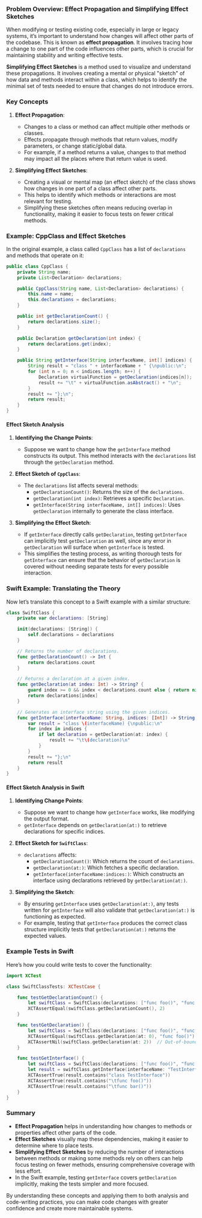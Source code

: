 ### Problem Overview: Effect Propagation and Simplifying Effect Sketches

When modifying or testing existing code, especially in large or legacy systems, it’s important to understand how changes will affect other parts of the codebase. This is known as **effect propagation**. It involves tracing how a change to one part of the code influences other parts, which is crucial for maintaining stability and writing effective tests.

**Simplifying Effect Sketches** is a method used to visualize and understand these propagations. It involves creating a mental or physical "sketch" of how data and methods interact within a class, which helps to identify the minimal set of tests needed to ensure that changes do not introduce errors.

### Key Concepts

1. **Effect Propagation**: 
   - Changes to a class or method can affect multiple other methods or classes.
   - Effects propagate through methods that return values, modify parameters, or change static/global data.
   - For example, if a method returns a value, changes to that method may impact all the places where that return value is used.

2. **Simplifying Effect Sketches**:
   - Creating a visual or mental map (an effect sketch) of the class shows how changes in one part of a class affect other parts.
   - This helps to identify which methods or interactions are most relevant for testing.
   - Simplifying these sketches often means reducing overlap in functionality, making it easier to focus tests on fewer critical methods.

### Example: CppClass and Effect Sketches

In the original example, a class called `CppClass` has a list of `declarations` and methods that operate on it:

```java
public class CppClass {
    private String name;
    private List<Declaration> declarations;

    public CppClass(String name, List<Declaration> declarations) {
        this.name = name;
        this.declarations = declarations;
    }

    public int getDeclarationCount() {
        return declarations.size();
    }

    public Declaration getDeclaration(int index) {
        return declarations.get(index);
    }

    public String getInterface(String interfaceName, int[] indices) {
        String result = "class " + interfaceName + " {\npublic:\n";
        for (int n = 0; n < indices.length; n++) {
            Declaration virtualFunction = getDeclaration(indices[n]);
            result += "\t" + virtualFunction.asAbstract() + "\n";
        }
        result += "};\n";
        return result;
    }
}
```

#### Effect Sketch Analysis

1. **Identifying the Change Points**:
   - Suppose we want to change how the `getInterface` method constructs its output. This method interacts with the `declarations` list through the `getDeclaration` method.

2. **Effect Sketch of `CppClass`**:
   - The `declarations` list affects several methods:
     - `getDeclarationCount()`: Returns the size of the `declarations`.
     - `getDeclaration(int index)`: Retrieves a specific `Declaration`.
     - `getInterface(String interfaceName, int[] indices)`: Uses `getDeclaration` internally to generate the class interface.

3. **Simplifying the Effect Sketch**:
   - If `getInterface` directly calls `getDeclaration`, testing `getInterface` can implicitly test `getDeclaration` as well, since any error in `getDeclaration` will surface when `getInterface` is tested.
   - This simplifies the testing process, as writing thorough tests for `getInterface` can ensure that the behavior of `getDeclaration` is covered without needing separate tests for every possible interaction.

### Swift Example: Translating the Theory

Now let’s translate this concept to a Swift example with a similar structure:

```swift
class SwiftClass {
    private var declarations: [String]

    init(declarations: [String]) {
        self.declarations = declarations
    }

    // Returns the number of declarations.
    func getDeclarationCount() -> Int {
        return declarations.count
    }

    // Returns a declaration at a given index.
    func getDeclaration(at index: Int) -> String? {
        guard index >= 0 && index < declarations.count else { return nil }
        return declarations[index]
    }

    // Generates an interface string using the given indices.
    func getInterface(interfaceName: String, indices: [Int]) -> String {
        var result = "class \(interfaceName) {\npublic:\n"
        for index in indices {
            if let declaration = getDeclaration(at: index) {
                result += "\t\(declaration)\n"
            }
        }
        result += "};\n"
        return result
    }
}
```

#### Effect Sketch Analysis in Swift

1. **Identifying Change Points**:
   - Suppose we want to change how `getInterface` works, like modifying the output format.
   - `getInterface` depends on `getDeclaration(at:)` to retrieve declarations for specific indices.

2. **Effect Sketch for `SwiftClass`**:
   - `declarations` affects:
     - `getDeclarationCount()`: Which returns the count of `declarations`.
     - `getDeclaration(at:)`: Which fetches a specific declaration.
     - `getInterface(interfaceName:indices:)`: Which constructs an interface using declarations retrieved by `getDeclaration(at:)`.

3. **Simplifying the Sketch**:
   - By ensuring `getInterface` uses `getDeclaration(at:)`, any tests written for `getInterface` will also validate that `getDeclaration(at:)` is functioning as expected.
   - For example, testing that `getInterface` produces the correct class structure implicitly tests that `getDeclaration(at:)` returns the expected values.

### Example Tests in Swift

Here’s how you could write tests to cover the functionality:

```swift
import XCTest

class SwiftClassTests: XCTestCase {

    func testGetDeclarationCount() {
        let swiftClass = SwiftClass(declarations: ["func foo()", "func bar()"])
        XCTAssertEqual(swiftClass.getDeclarationCount(), 2)
    }

    func testGetDeclaration() {
        let swiftClass = SwiftClass(declarations: ["func foo()", "func bar()"])
        XCTAssertEqual(swiftClass.getDeclaration(at: 0), "func foo()")
        XCTAssertNil(swiftClass.getDeclaration(at: 2))  // Out-of-bounds check
    }

    func testGetInterface() {
        let swiftClass = SwiftClass(declarations: ["func foo()", "func bar()"])
        let result = swiftClass.getInterface(interfaceName: "TestInterface", indices: [0, 1])
        XCTAssertTrue(result.contains("class TestInterface"))
        XCTAssertTrue(result.contains("\tfunc foo()"))
        XCTAssertTrue(result.contains("\tfunc bar()"))
    }
}
```

### Summary

- **Effect Propagation** helps in understanding how changes to methods or properties affect other parts of the code.
- **Effect Sketches** visually map these dependencies, making it easier to determine where to place tests.
- **Simplifying Effect Sketches** by reducing the number of interactions between methods or making some methods rely on others can help focus testing on fewer methods, ensuring comprehensive coverage with less effort.
- In the Swift example, testing `getInterface` covers `getDeclaration` implicitly, making the tests simpler and more focused.

By understanding these concepts and applying them to both analysis and code-writing practices, you can make code changes with greater confidence and create more maintainable systems.
